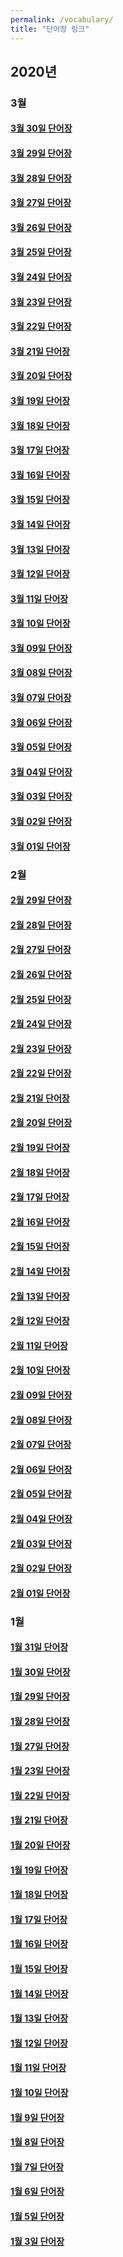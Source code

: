 ```yaml
---
permalink: /vocabulary/
title: "단어장 링크"
---
```


## 2020년

### 3월

#### [3월 30일 단어장](/vocabulary/2020/03/30/)

#### [3월 29일 단어장](/vocabulary/2020/03/29/)

#### [3월 28일 단어장](/vocabulary/2020/03/28/)

#### [3월 27일 단어장](/vocabulary/2020/03/27/)

#### [3월 26일 단어장](/vocabulary/2020/03/26/)

#### [3월 25일 단어장](/vocabulary/2020/03/25/)

#### [3월 24일 단어장](/vocabulary/2020/03/24/)

#### [3월 23일 단어장](/vocabulary/2020/03/23/)

#### [3월 22일 단어장](/vocabulary/2020/03/22/)

#### [3월 21일 단어장](/vocabulary/2020/03/21/)

#### [3월 20일 단어장](/vocabulary/2020/03/20/)

#### [3월 19일 단어장](/vocabulary/2020/03/19/)

#### [3월 18일 단어장](/vocabulary/2020/03/18/)

#### [3월 17일 단어장](/vocabulary/2020/03/17/)

#### [3월 16일 단어장](/vocabulary/2020/03/16/)

#### [3월 15일 단어장](/vocabulary/2020/03/15/)

#### [3월 14일 단어장](/vocabulary/2020/03/14/)

#### [3월 13일 단어장](/vocabulary/2020/03/13/)

#### [3월 12일 단어장](/vocabulary/2020/03/12/)

#### [3월 11일 단어장](/vocabulary/2020/03/11/)

#### [3월 10일 단어장](/vocabulary/2020/03/10/)

#### [3월 09일 단어장](/vocabulary/2020/03/09/)

#### [3월 08일 단어장](/vocabulary/2020/03/08/)

#### [3월 07일 단어장](/vocabulary/2020/03/07/)

#### [3월 06일 단어장](/vocabulary/2020/03/06/)

#### [3월 05일 단어장](/vocabulary/2020/03/05/)

#### [3월 04일 단어장](/vocabulary/2020/03/04/)

#### [3월 03일 단어장](/vocabulary/2020/03/03/)

#### [3월 02일 단어장](/vocabulary/2020/03/02/)

#### [3월 01일 단어장](/vocabulary/2020/03/01/)

### 2월

#### [2월 29일 단어장](/vocabulary/2020/02/29/)

#### [2월 28일 단어장](/vocabulary/2020/02/28/)

#### [2월 27일 단어장](/vocabulary/2020/02/27/)

#### [2월 26일 단어장](/vocabulary/2020/02/26/)

#### [2월 25일 단어장](/vocabulary/2020/02/25/)

#### [2월 24일 단어장](/vocabulary/2020/02/24/)

#### [2월 23일 단어장](/vocabulary/2020/02/23/)

#### [2월 22일 단어장](/vocabulary/2020/02/22/)

#### [2월 21일 단어장](/vocabulary/2020/02/21/)

#### [2월 20일 단어장](/vocabulary/2020/02/20/)

#### [2월 19일 단어장](/vocabulary/2020/02/19/)

#### [2월 18일 단어장](/vocabulary/2020/02/18/)

#### [2월 17일 단어장](/vocabulary/2020/02/17/)

#### [2월 16일 단어장](/vocabulary/2020/02/16/)

#### [2월 15일 단어장](/vocabulary/2020/02/15/)

#### [2월 14일 단어장](/vocabulary/2020/02/14/)

#### [2월 13일 단어장](/vocabulary/2020/02/13/)

#### [2월 12일 단어장](/vocabulary/2020/02/12/)

#### [2월 11일 단어장](/vocabulary/2020/02/11/)

#### [2월 10일 단어장](/vocabulary/2020/02/10/)

#### [2월 09일 단어장](/vocabulary/2020/02/09/)

#### [2월 08일 단어장](/vocabulary/2020/02/08/)

#### [2월 07일 단어장](/vocabulary/2020/02/07/)

#### [2월 06일 단어장](/vocabulary/2020/02/06/)

#### [2월 05일 단어장](/vocabulary/2020/02/05/)

#### [2월 04일 단어장](/vocabulary/2020/02/04/)

#### [2월 03일 단어장](/vocabulary/2020/02/03/)

#### [2월 02일 단어장](/vocabulary/2020/02/02/)

#### [2월 01일 단어장](/vocabulary/2020/02/01/)

### 1월

#### [1월 31일 단어장](/vocabulary/2020/01/31/)

#### [1월 30일 단어장](/vocabulary/2020/01/30/)

#### [1월 29일 단어장](/vocabulary/2020/01/29/)

#### [1월 28일 단어장](/vocabulary/2020/01/28/)

#### [1월 27일 단어장](/vocabulary/2020/01/27/)

#### [1월 23일 단어장](/vocabulary/2020/01/23/)

#### [1월 22일 단어장](/vocabulary/2020/01/22/)

#### [1월 21일 단어장](/vocabulary/2020/01/21/)

#### [1월 20일 단어장](/vocabulary/2020/01/20/)

#### [1월 19일 단어장](/vocabulary/2020/01/19/)

#### [1월 18일 단어장](/vocabulary/2020/01/18/)

#### [1월 17일 단어장](/vocabulary/2020/01/17/)

#### [1월 16일 단어장](/vocabulary/2020/01/16/)

#### [1월 15일 단어장](/vocabulary/2020/01/15/)

#### [1월 14일 단어장](/vocabulary/2020/01/14/)

#### [1월 13일 단어장](/vocabulary/2020/01/13/)

#### [1월 12일 단어장](/vocabulary/2020/01/12/)

#### [1월 11일 단어장](/vocabulary/2020/01/11/)

#### [1월 10일 단어장](/vocabulary/2020/01/10/)

#### [1월 9일 단어장](/vocabulary/2020/01/09/)

#### [1월 8일 단어장](/vocabulary/2020/01/08/)

#### [1월 7일 단어장](/vocabulary/2020/01/07/)

#### [1월 6일 단어장](/vocabulary/2020/01/06/)

#### [1월 5일 단어장](/vocabulary/2020/01/05/)

#### [1월 3일 단어장](/vocabulary/2020/01/03/)
